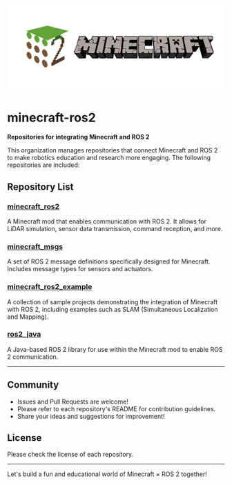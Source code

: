 ![Logo](./logo_c.png)

# minecraft-ros2

**Repositories for integrating Minecraft and ROS 2**

This organization manages repositories that connect Minecraft and ROS 2 to make robotics education and research more engaging. The following repositories are included:

## Repository List

### [minecraft\_ros2](https://github.com/minecraft-ros2/minecraft_ros2)

A Minecraft mod that enables communication with ROS 2. It allows for LiDAR simulation, sensor data transmission, command reception, and more.

### [minecraft\_msgs](https://github.com/minecraft-ros2/minecraft_msgs)

A set of ROS 2 message definitions specifically designed for Minecraft. Includes message types for sensors and actuators.

### [minecraft\_ros2\_example](https://github.com/minecraft-ros2/minecraft_ros2_example)

A collection of sample projects demonstrating the integration of Minecraft with ROS 2, including examples such as SLAM (Simultaneous Localization and Mapping).

### [ros2\_java](https://github.com/minecraft-ros2/ros2_java)

A Java-based ROS 2 library for use within the Minecraft mod to enable ROS 2 communication.

---

## Community

* Issues and Pull Requests are welcome!
* Please refer to each repository's README for contribution guidelines.
* Share your ideas and suggestions for improvement!

## License

Please check the license of each repository.

---

Let's build a fun and educational world of Minecraft × ROS 2 together!

